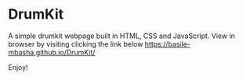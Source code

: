 # DrumKit

A simple drumkit webpage built in HTML, CSS and JavaScript.
View in browser by visiting clicking the link below https://basile-mbasha.github.io/DrumKit/

Enjoy!
